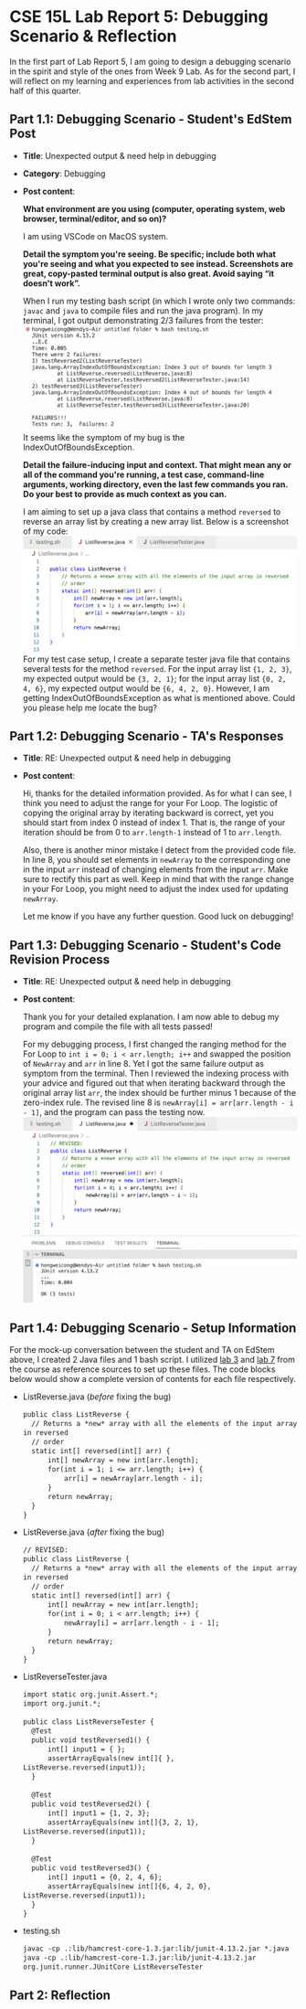 # CSE 15L Lab Report 5: Debugging Scenario & Reflection
In the first part of Lab Report 5, I am going to design a debugging scenario in the spirit and style of the ones from Week 9 Lab. As for the second part, I will reflect on my learning and experiences from lab activities in the second half of this quarter.
## Part 1.1: Debugging Scenario - Student's EdStem Post
- **Title**: Unexpected output & need help in debugging
- **Category**: Debugging
- **Post content**:

  **What environment are you using (computer, operating system, web browser, terminal/editor, and so on)?**
  
  I am using VSCode on MacOS system.
  
  **Detail the symptom you're seeing. Be specific; include both what you're seeing and what you expected to see instead. Screenshots are great, copy-pasted terminal output is also great. Avoid saying “it doesn't work”.**
  
  When I run my testing bash script (in which I wrote only two commands: `javac` and `java` to compile files and run the java program). In my terminal, I got output demonstrating 2/3 failures from the tester:
  ![bashfail](lab5_bashfail.png)
  It seems like the symptom of my bug is the IndexOutOfBoundsException.
  
  **Detail the failure-inducing input and context. That might mean any or all of the command you're running, a test case, command-line arguments, working directory, even the last few commands you ran. Do your best to provide as much context as you can.**
  
  I am aiming to set up a java class that contains a method `reversed` to reverse an array list by creating a new array list. Below is a screenshot of my code: 
  ![javawrong](lab5_javawrong.png)
  For my test case setup, I create a separate tester java file that contains several tests for the method `reversed`. For the input array list `{1, 2, 3}`, my expected output would be `{3, 2, 1}`; for the input array list `{0, 2, 4, 6}`, my expected output would be `{6, 4, 2, 0}`. However, I am getting IndexOutOfBoundsException as what is mentioned above. Could you please help me locate the bug?
  
## Part 1.2: Debugging Scenario - TA's Responses
- **Title**: RE: Unexpected output & need help in debugging
- **Post content**:

  Hi, thanks for the detailed information provided. As for what I can see, I think you need to adjust the range for your For Loop. The logistic of copying the original array by iterating backward is correct, yet you should start from index 0 instead of index 1. That is, the range of your iteration should be from 0 to `arr.length-1` instead of 1 to `arr.length`. 
  
  Also, there is another minor mistake I detect from the provided code file. In line 8, you should set elements in `newArray` to the corresponding one in the input `arr` instead of changing elements from the input `arr`. Make sure to rectify this part as well. Keep in mind that with the range change in your For Loop, you might need to adjust the index used for updating `newArray`.
  
  Let me know if you have any further question. Good luck on debugging!

## Part 1.3: Debugging Scenario - Student's Code Revision Process
- **Title**: RE: Unexpected output & need help in debugging
- **Post content**:
  
  Thank you for your detailed explanation. I am now able to debug my program and compile the file with all tests passed!
  
  For my debugging process, I first changed the ranging method for the For Loop to `int i = 0; i < arr.length; i++` and swapped the position of `NewArray` and `arr` in line 8. Yet I got the same failure output as symptom from the terminal. Then I reviewed the indexing process with your advice and figured out that when iterating backward through the original array list `arr`, the index should be further minus 1 because of the zero-index rule. The revised line 8 is `newArray[i] = arr[arr.length - i - 1]`, and the program can pass the testing now.
  ![javacorrect](lab5_javacorrect.png)

## Part 1.4: Debugging Scenario - Setup Information
For the mock-up conversation between the student and TA on EdStem above, I created 2 Java files and 1 bash script. I utilized [lab 3](https://github.com/ucsd-cse15l-w23/lab3) and [lab 7](https://github.com/ucsd-cse15l-s23/lab7) from the course as reference sources to set up these files. The code blocks below would show a complete version of contents for each file respectively.
- ListReverse.java (*before* fixing the bug)
  ```
  public class ListReverse {
    // Returns a *new* array with all the elements of the input array in reversed
    // order
    static int[] reversed(int[] arr) {
        int[] newArray = new int[arr.length];
        for(int i = 1; i <= arr.length; i++) {
            arr[i] = newArray[arr.length - i];
        }
        return newArray;
    }
  }
  ```
- ListReverse.java (*after* fixing the bug)
  ```
  // REVISED:
  public class ListReverse {
    // Returns a *new* array with all the elements of the input array in reversed
    // order
    static int[] reversed(int[] arr) {
        int[] newArray = new int[arr.length];
        for(int i = 0; i < arr.length; i++) {
            newArray[i] = arr[arr.length - i - 1];
        }
        return newArray;
    }
  }
  ```
- ListReverseTester.java
  ```
  import static org.junit.Assert.*;
  import org.junit.*;

  public class ListReverseTester {
    @Test
    public void testReversed1() {
        int[] input1 = { };
        assertArrayEquals(new int[]{ }, ListReverse.reversed(input1));
    }

    @Test
    public void testReversed2() {
        int[] input1 = {1, 2, 3};
        assertArrayEquals(new int[]{3, 2, 1}, ListReverse.reversed(input1));
    }

    @Test
    public void testReversed3() {
        int[] input1 = {0, 2, 4, 6};
        assertArrayEquals(new int[]{6, 4, 2, 0}, ListReverse.reversed(input1));
    }
  }
  ```
- testing.sh
  ```
  javac -cp .:lib/hamcrest-core-1.3.jar:lib/junit-4.13.2.jar *.java
  java -cp .:lib/hamcrest-core-1.3.jar:lib/junit-4.13.2.jar org.junit.runner.JUnitCore ListReverseTester
  ```
## Part 2: Reflection
